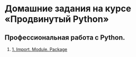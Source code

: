 # Домашние задания на курсе «Продвинутый Python»

## Профессиональная работа с Python.
1. [1. Import. Module. Package](1.Import.Module.Package/)  